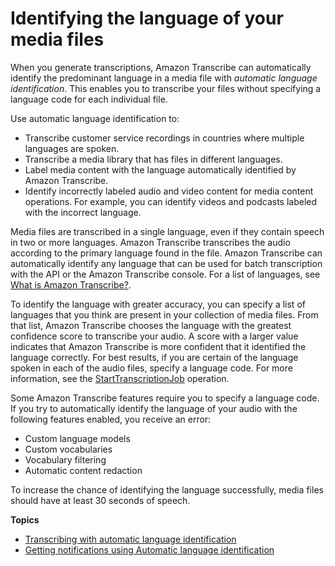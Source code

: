 # Identifying the language of your media files<a name="auto-lang-id"></a>

When you generate transcriptions, Amazon Transcribe can automatically identify the predominant language in a media file with *automatic language identification*\. This enables you to transcribe your files without specifying a language code for each individual file\.

Use automatic language identification to:
+ Transcribe customer service recordings in countries where multiple languages are spoken\.
+ Transcribe a media library that has files in different languages\.
+ Label media content with the language automatically identified by Amazon Transcribe\.
+ Identify incorrectly labeled audio and video content for media content operations\. For example, you can identify videos and podcasts labeled with the incorrect language\. 

Media files are transcribed in a single language, even if they contain speech in two or more languages\. Amazon Transcribe transcribes the audio according to the primary language found in the file\. Amazon Transcribe can automatically identify any language that can be used for batch transcription with the API or the Amazon Transcribe console\. For a list of languages, see [What is Amazon Transcribe?](transcribe-whatis.md)\.

To identify the language with greater accuracy, you can specify a list of languages that you think are present in your collection of media files\. From that list, Amazon Transcribe chooses the language with the greatest confidence score to transcribe your audio\. A score with a larger value indicates that Amazon Transcribe is more confident that it identified the language correctly\. For best results, if you are certain of the language spoken in each of the audio files, specify a language code\. For more information, see the [StartTranscriptionJob](API_StartTranscriptionJob.md) operation\.

Some Amazon Transcribe features require you to specify a language code\. If you try to automatically identify the language of your audio with the following features enabled, you receive an error: 
+ Custom language models
+ Custom vocabularies
+ Vocabulary filtering
+ Automatic content redaction

To increase the chance of identifying the language successfully, media files should have at least 30 seconds of speech\.

**Topics**
+ [Transcribing with automatic language identification](transcribe-lang-id.md)
+ [Getting notifications using Automatic language identification](lang-id-cloudwatch.md)
